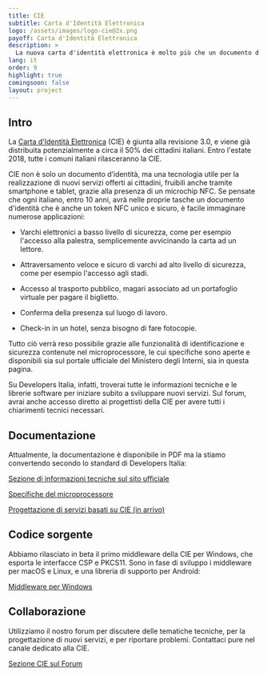 ```yaml
---
title: CIE
subtitle: Carta d'Identità Elettronica
logo: /assets/images/logo-cie@2x.png
payoff: Carta d'Identità Elettronica
description: >
  La nuova carta d'identità elettronica è molto più che un documento d'identità: puoi comunicarci via NFC, ed usarla per varchi d'ingresso o come certificato digitale d'identità (compatibile TLS).
lang: it
order: 9
highlight: true
comingsoon: false
layout: project
---
```


## Intro

La [Carta d'Identità Elettronica](http://www.cartaidentita.interno.gov.it)
(CIE) è giunta alla revisione 3.0, e viene già distribuita potenzialmente a
circa il 50% dei cittadini italiani. Entro l'estate 2018, tutte i comuni
italiani rilasceranno la CIE.

CIE non è solo un documento d’identità, ma una tecnologia utile per la
realizzazione di nuovi servizi offerti ai cittadini, fruibili anche tramite
smartphone e tablet, grazie alla presenza di un microchip NFC. Se pensate che
ogni italiano, entro 10 anni, avrà nelle proprie tasche un documento d'identità
che è anche un token NFC unico e sicuro, è facile immaginare numerose applicazioni:

 * Varchi elettronici a basso livello di sicurezza, come per esempio l'accesso alla palestra,
   semplicemente avvicinando la carta ad un lettore.

 * Attraversamento veloce e sicuro di varchi ad alto livello di sicurezza, 
   come per esempio l'accesso agli stadi.

 * Accesso al trasporto pubblico, magari associato ad un portafoglio virtuale
   per pagare il biglietto.

 * Conferma della presenza sul luogo di lavoro.

 * Check-in in un hotel, senza bisogno di fare fotocopie.

Tutto ciò verrà reso possibile grazie alle funzionalità di identificazione
e sicurezza contenute nel microprocessore, le cui specifiche sono
aperte e disponibili sia sul portale ufficiale del Ministero degli Interni, 
sia in questa pagina.

Su Developers Italia, infatti, troverai tutte le informazioni tecniche e le librerie
software per iniziare subito a sviluppare nuovi servizi. Sul forum, avrai anche
accesso diretto ai progettisti della CIE per avere tutti i chiarimenti tecnici
necessari.

## Documentazione

Attualmente, la documentazione è disponibile in PDF ma la stiamo convertendo
secondo lo standard di Developers Italia:

[Sezione di informazioni tecniche sul sito ufficiale](http://www.cartaidentita.interno.gov.it/caratteristiche-del-documento/)

[Specifiche del microprocessore](http://www.cartaidentita.interno.gov.it/wp-content/uploads/2016/07/cie_3.0_-_specifiche_chip.pdf)

[Progettazione di servizi basati su CIE (in arrivo)]()


## Codice sorgente

Abbiamo rilasciato in beta il primo middleware della CIE per Windows, che
esporta le interfacce CSP e PKCS11. Sono in fase di sviluppo i middleware
per macOS e Linux, e una libreria di supporto per Android:

[Middleware per Windows](https://github.com/italia/cie-middleware)


## Collaborazione

Utilizziamo il nostro forum per discutere delle tematiche tecniche, per la
progettazione di nuovi servizi, e per riportare problemi. Contattaci pure
nel canale dedicato alla CIE.

[Sezione CIE sul Forum](https://forum.italia.it/c/cie)

